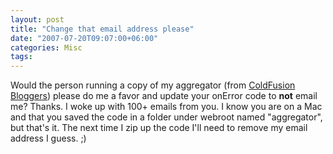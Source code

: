 ```yaml
---
layout: post
title: "Change that email address please"
date: "2007-07-20T09:07:00+06:00"
categories: Misc 
tags: 
---
```


Would the person running a copy of my aggregator (from <a href="http://www.coldfusionbloggers.org">ColdFusion Bloggers</a>) please do me a favor and update your onError code to <b>not</b> email me? Thanks. I woke up with 100+ emails from you. I know you are on a Mac and that you saved the code in a folder under webroot named "aggregator", but that's it. The next time I zip up the code I'll need to remove my email address I guess. ;)